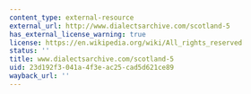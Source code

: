 ```yaml
---
content_type: external-resource
external_url: http://www.dialectsarchive.com/scotland-5
has_external_license_warning: true
license: https://en.wikipedia.org/wiki/All_rights_reserved
status: ''
title: www.dialectsarchive.com/scotland-5
uid: 23d192f3-041a-4f3e-ac25-cad5d621ce89
wayback_url: ''
---
```

